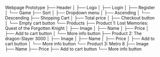 


Webpage Prototype
├── Header
│   ├── Logo
│   ├── Login
│   ├── Register
│   └── Game
├── Sort
│   ├── Dropdown menu
│       ├── Ascending
│       └── Descending
├── Shopping Cart
│   ├── Total price
│   ├── Checkout button
│   └── Empty cart button
└── Products
    ├── Product 1: Lost Memories: Quest of the Forgotten Knight
    │   ├── Image
    │   ├── Name
    │   ├── Price
    │   ├── Add to cart button
    │   └── More info button
    ├── Product 2: The dragon-Slayer 3000
    │   ├── Image
    │   ├── Name
    │   ├── Price
    │   ├── Add to cart button
    │   └── More info button
    └── Product 3: Metro 8
        ├── Image
        ├── Name
        ├── Price
        ├── Add to cart button
        └── More info button

        
